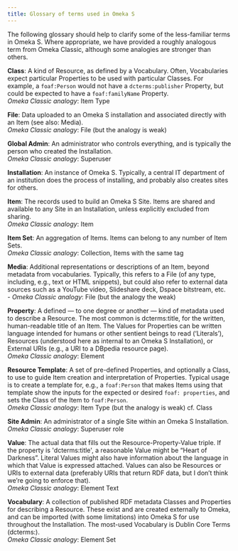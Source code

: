 ```yaml
---
title: Glossary of terms used in Omeka S
---
```

The following glossary should help to clarify some of the less-familiar terms in Omeka S. Where appropriate, we have provided a roughly analogous term from Omeka Classic, although some analogies are stronger than others. 


**Class**: A kind of Resource, as defined by a Vocabulary. Often, Vocabularies expect particular Properties to be used with particular Classes. For example, a `foaf:Person` would not have a `dcterms:publisher` Property, but could be expected to have a `foaf:familyName` Property.  
*Omeka Classic analogy*: Item Type

**File**: Data uploaded to an Omeka S installation and associated directly with an Item (see also: Media).    
*Omeka Classic analogy*: File (but the analogy is weak)

**Global Admin**: An administrator who controls everything, and is typically the person who created the Installation.  
*Omeka Classic analogy*: Superuser

**Installation**: An instance of Omeka S. Typically, a central IT department of an institution does the process of installing, and probably also creates sites for others.

**Item**: The records used to build an Omeka S Site. Items are shared and available to any Site in an Installation, unless explicitly excluded from sharing.  
*Omeka Classic analogy*: Item

**Item Set**: An aggregation of Items. Items can belong to any number of Item Sets.  
*Omeka Classic analogy*: Collection, Items with the same tag

**Media**: Additional representations or descriptions of an Item, beyond metadata from vocabularies. Typically, this refers to a File (of any type, including, e.g., text or HTML snippets), but could also refer to external data sources such as a YouTube video, Slideshare deck, Dspace bitstream, etc.  
    - *Omeka Classic analogy*: File (but the analogy the weak)

**Property**: A defined — to one degree or another — kind of metadata used to describe a Resource. The most common is dcterms:title, for the written, human-readable title of an Item. The Values for Properties can be written language intended for humans or other sentient beings to read (‘Literals’), Resources (understood here as internal to an Omeka S Installation), or External URIs (e.g., a URI to a DBpedia resource page).  
*Omeka Classic analogy*: Element

**Resource Template**: A set of pre-defined Properties, and optionally a Class, to use to guide Item creation and interpretation of Properties. Typical usage is to create a template for, e.g., a `foaf:Person` that makes Items using that template show the inputs for the expected or desired `foaf: properties`, and sets the Class of the Item to `foaf:Person`.  
*Omeka Classic analogy*: Item Type (but the analogy is weak) cf. Class

**Site Admin**: An administrator of a single Site within an Omeka S Installation.  
*Omeka Classic analogy*: Superuser role

**Value**: The actual data that fills out the Resource-Property-Value triple. If the property is 'dcterms:title', a reasonable Value might be “Heart of Darkness”. Literal Values might also have information about the language in which that Value is expressed attached. Values can also be Resources or URIs to external data (preferably URIs that return RDF data, but I don’t think we’re going to enforce that).   
*Omeka Classic analogy*: Element Text

**Vocabulary**: A collection of published RDF metadata Classes and Properties for describing a Resource. These exist and are created externally to Omeka, and can be imported (with some limitations) into Omeka S for use throughout the Installation. The most-used Vocabulary is Dublin Core Terms (dcterms:).  
*Omeka Classic analogy*: Element Set